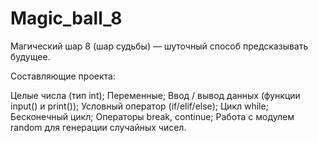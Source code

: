 # Magic_ball_8
Магический шар 8 (шар судьбы) — шуточный способ предсказывать будущее. 

Составляющие проекта:

Целые числа (тип int);
Переменные;
Ввод / вывод данных (функции input() и print());
Условный оператор (if/elif/else);
Цикл while;
Бесконечный цикл;
Операторы break, continue;
Работа с модулем random для генерации случайных чисел.

